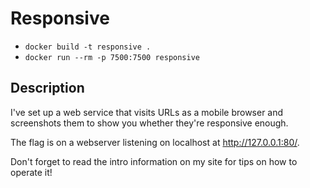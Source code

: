 # Responsive

* `docker build -t responsive .`
* `docker run --rm -p 7500:7500 responsive`

## Description

I've set up a web service that visits URLs as a mobile browser and screenshots them to show you whether they're responsive enough.

The flag is on a webserver listening on localhost at http://127.0.0.1:80/.

Don't forget to read the intro information on my site for tips on how to operate it!
